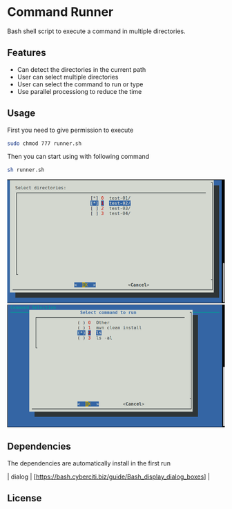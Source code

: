 # Command Runner

Bash shell script to execute a command in multiple directories.


## Features

- Can detect the directories in the current path
- User can select multiple directories
- User can select the command to run or type
- Use parallel processiong to reduce the time


## Usage
First you need to give permission to execute
```sh
sudo chmod 777 runner.sh
```

Then you can start using with following command
```sh
sh runner.sh
```

![Alt text](./img/01.png?raw=true)
![Alt text](./img/02.png?raw=true)



## Dependencies
The dependencies are automatically install in the first run

| dialog | [https://bash.cyberciti.biz/guide/Bash_display_dialog_boxes] |


## License
